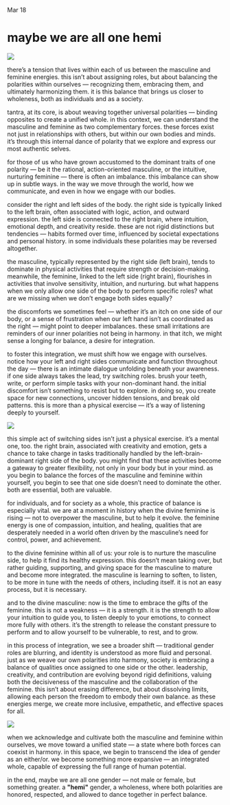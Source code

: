 Mar 18
# maybe we are all one hemi



![](./images/gender.png)

there’s a tension that lives within each of us between the masculine and feminine energies. this isn’t about assigning roles, but about balancing the polarities within ourselves — recognizing them, embracing them, and ultimately harmonizing them. it is this balance that brings us closer to wholeness, both as individuals and as a society.

tantra, at its core, is about weaving together universal polarities — binding opposites to create a unified whole. in this context, we can understand the masculine and feminine as two complementary forces. these forces exist not just in relationships with others, but within our own bodies and minds. it’s through this internal dance of polarity that we explore and express our most authentic selves.

for those of us who have grown accustomed to the dominant traits of one polarity — be it the rational, action-oriented masculine, or the intuitive, nurturing feminine — there is often an imbalance. this imbalance can show up in subtle ways. in the way we move through the world, how we communicate, and even in how we engage with our bodies.

consider the right and left sides of the body. the right side is typically linked to the left brain, often associated with logic, action, and outward expression. the left side is connected to the right brain, where intuition, emotional depth, and creativity reside. these are not rigid distinctions but tendencies — habits formed over time, influenced by societal expectations and personal history. in some individuals these polarities may be reversed altogether.

the masculine, typically represented by the right side (left brain), tends to dominate in physical activities that require strength or decision-making. meanwhile, the feminine, linked to the left side (right brain), flourishes in activities that involve sensitivity, intuition, and nurturing. but what happens when we only allow one side of the body to perform specific roles? what are we missing when we don’t engage both sides equally?

the discomforts we sometimes feel — whether it’s an itch on one side of our body, or a sense of frustration when our left hand isn’t as coordinated as the right — might point to deeper imbalances. these small irritations are reminders of our inner polarities not being in harmony. in that itch, we might sense a longing for balance, a desire for integration.

to foster this integration, we must shift how we engage with ourselves. notice how your left and right sides communicate and function throughout the day — there is an intimate dialogue unfolding beneath your awareness. if one side always takes the lead, try switching roles. brush your teeth, write, or perform simple tasks with your non-dominant hand. the initial discomfort isn’t something to resist but to explore. in doing so, you create space for new connections, uncover hidden tensions, and break old patterns. this is more than a physical exercise — it’s a way of listening deeply to yourself.

![](./images/gender3.png)

this simple act of switching sides isn’t just a physical exercise. it’s a mental one, too. the right brain, associated with creativity and emotion, gets a chance to take charge in tasks traditionally handled by the left-brain-dominant right side of the body. you might find that these activities become a gateway to greater flexibility, not only in your body but in your mind. as you begin to balance the forces of the masculine and feminine within yourself, you begin to see that one side doesn’t need to dominate the other. both are essential, both are valuable.

for individuals, and for society as a whole, this practice of balance is especially vital. we are at a moment in history when the divine feminine is rising — not to overpower the masculine, but to help it evolve. the feminine energy is one of compassion, intuition, and healing, qualities that are desperately needed in a world often driven by the masculine’s need for control, power, and achievement.

to the divine feminine within all of us: your role is to nurture the masculine side, to help it find its healthy expression. this doesn’t mean taking over, but rather guiding, supporting, and giving space for the masculine to mature and become more integrated. the masculine is learning to soften, to listen, to be more in tune with the needs of others, including itself. it is not an easy process, but it is necessary.

and to the divine masculine: now is the time to embrace the gifts of the feminine. this is not a weakness — it is a strength. it is the strength to allow your intuition to guide you, to listen deeply to your emotions, to connect more fully with others. it’s the strength to release the constant pressure to perform and to allow yourself to be vulnerable, to rest, and to grow.

in this process of integration, we see a broader shift — traditional gender roles are blurring, and identity is understood as more fluid and personal. just as we weave our own polarities into harmony, society is embracing a balance of qualities once assigned to one side or the other. leadership, creativity, and contribution are evolving beyond rigid definitions, valuing both the decisiveness of the masculine and the collaboration of the feminine. this isn’t about erasing difference, but about dissolving limits, allowing each person the freedom to embody their own balance. as these energies merge, we create more inclusive, empathetic, and effective spaces for all.

![](./images/gender2.png)

when we acknowledge and cultivate both the masculine and feminine within ourselves, we move toward a unified state — a state where both forces can coexist in harmony. in this space, we begin to transcend the idea of gender as an either/or. we become something more expansive — an integrated whole, capable of expressing the full range of human potential.

in the end, maybe we are all one gender — not male or female, but something greater. a **"hemi"** gender, a wholeness, where both polarities are honored, respected, and allowed to dance together in perfect balance.